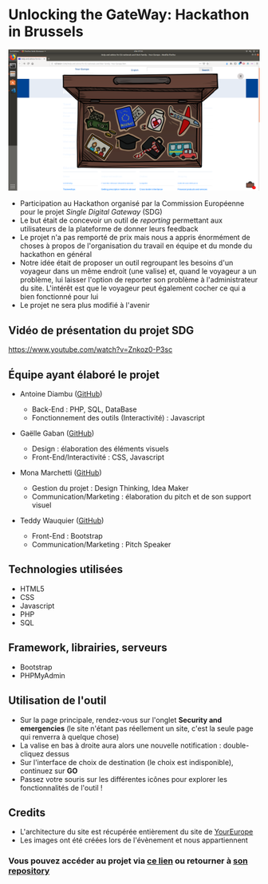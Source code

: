 # Unlocking the GateWay: Hackathon in Brussels

![Capture d'écran du produit](./assets/img/screenshot.png "Aperçu")

* Participation au Hackathon organisé par la Commission Européenne pour le projet *Single Digital Gateway* (SDG)
* Le but était de concevoir un outil de *reporting* permettant aux utilisateurs de la plateforme de donner leurs feedback
* Le projet n'a pas remporté de prix mais nous a appris énormément de choses à propos de l'organisation du travail en équipe et du monde du hackathon en général
* Notre idée était de proposer un outil regroupant les besoins d'un voyageur dans un même endroit (une valise) et, quand le voyageur a un problème, lui laisser l'option de reporter son problème à l'administrateur du site. L'intérêt est que le voyageur peut également cocher ce qui a bien fonctionné pour lui
* Le projet ne sera plus modifié à l'avenir

## Vidéo de présentation du projet SDG
https://www.youtube.com/watch?v=Znkoz0-P3sc

## Équipe ayant élaboré le projet

* Antoine Diambu ([GitHub](https://github.com/AntoineDia)) 

    * Back-End : PHP, SQL, DataBase
    * Fonctionnement des outils (Interactivité) : Javascript
* Gaëlle Gaban ([GitHub](https://github.com/Gaellga))
    * Design : élaboration des éléments visuels
    * Front-End/Interactivité : CSS, Javascript
* Mona Marchetti ([GitHub](https://github.com/MonaMarchetti))
    * Gestion du projet : Design Thinking, Idea Maker
    * Communication/Marketing : élaboration du pitch et de son support visuel
* Teddy Wauquier ([GitHub](https://github.com/Elleonors))
    * Front-End : Bootstrap
    * Communication/Marketing : Pitch Speaker

## Technologies utilisées 

* HTML5
* CSS
* Javascript  
* PHP
* SQL

## Framework, librairies, serveurs
* Bootstrap
* PHPMyAdmin

## Utilisation de l'outil 
* Sur la page principale, rendez-vous sur l'onglet **Security and emergencies** (le site n'étant pas réellement un site, c'est la seule page qui renverra à quelque chose)
* La valise en bas à droite aura alors une nouvelle notification : double-cliquez dessus
* Sur l'interface de choix de destination (le choix est indisponible), continuez sur **GO**
* Passez votre souris sur les différentes icônes pour explorer les fonctionnalités de l'outil !


## Credits
* L'architecture du site est récupérée entièrement du site de [YourEurope](https://europa.eu/youreurope/citizens/index_en.htm)
* Les images ont été créées lors de l'évènement et nous appartiennent

  
### Vous pouvez accéder au projet via [ce lien](http://sdgsuitcase.000webhostapp.com/) ou retourner à [son repository](https://github.com/Gaellga/Unlocking-the-Gateway-Hackathon)
